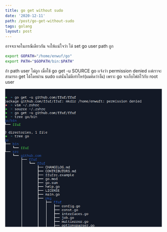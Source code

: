 ```yaml
---
title: go get without sudo
date: '2020-12-11'
path: /post/go-get-without-sudo
tags: golang
layout: post
---
```


อาจจะเจอในกรณีเดียวกัน จงให้เเน่ใจว่า ได้ set go user path ถูก
```bash
export GOPATH="/home/enwuf/go"
export PATH="$GOPATH/bin:$PATH"
```
  ถ้า path user ไม่ถูก เมื่อใช้ go get -u SOURCE go เเจ้งว่า permission denied เเต่เราจะสามารถ get ได้โดยผ่าน sudo เเต่นั่นไม่ดีเท่าใหร่(ผมคิดว่างั้น) เพราะ go จะเก็บไฟล์ไว้กับ root user

![Termial](./2020-12-11.png)
